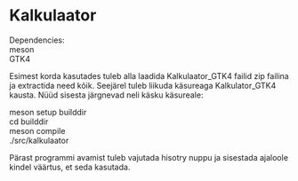 # Kalkulaator
Dependencies:    
meson   
GTK4   

Esimest korda kasutades tuleb alla laadida Kalkulaator_GTK4 failid zip failina ja extractida need kõik.
Seejärel tuleb liikuda käsureaga Kalkulator_GTK4 kausta.
Nüüd sisesta järgnevad neli käsku käsureale:

meson setup builddir  
cd builddir  
meson compile  
./src/kalkulaator  

Pärast programmi avamist tuleb vajutada hisotry nuppu ja sisestada ajaloole kindel väärtus, et seda kasutada.   

